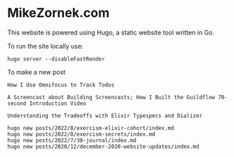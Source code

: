# MikeZornek.com

This website is powered using Hugo, a static website tool written in Go.

To run the site locally use:

    hugo server --disableFastRender

To make a new post

    How I Use Omnifocus to Track Todos

    A Screencast about Building Screencasts; How I Built the Guildflow 70-second Introduction Video

    Understanding the Tradeoffs with Elixir Typespecs and Dializer

    hugo new posts/2022/8/exercism-elixir-cohort/index.md
    hugo new posts/2022/8/exercism-secrets/index.md
    hugo new posts/2022/7/30-journal/index.md
    hugo new posts/2020/12/december-2020-website-updates/index.md
